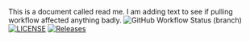 This is a document called read me.
I am adding text to see if pulling workflow affected anything badly.
![GitHub Workflow Status (branch)](https://img.shields.io/github/actions/workflow/status/40624987/sem/main.yml?branch=master)
[![LICENSE](https://img.shields.io/github/license/40624987/sem.svg?style=flat-square)](https://github.com/40624987/sem/blob/master/LICENSE)
[![Releases](https://img.shields.io/github/release/40624987/sem/all.svg?style=flat-square)](https://github.com/40624987/sem/releases)